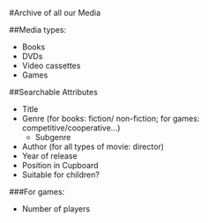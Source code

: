 #Archive of  all our Media

##Media types:
* Books
* DVDs
* Video cassettes
* Games

##Searchable Attributes
* Title
* Genre \(for books: fiction/ non-fiction; for games: competitive/cooperative...) 
  * Subgenre
* Author \(for all types of movie: director)
* Year of release
* Position in Cupboard
* Suitable for children?

###For games:
* Number of players
